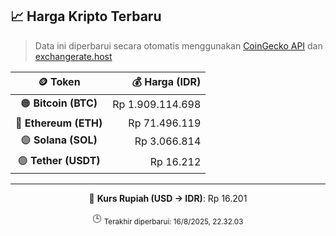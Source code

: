

<!-- HARGA_KRIPTO -->
## 📈 Harga Kripto Terbaru

> Data ini diperbarui secara otomatis menggunakan [CoinGecko API](https://www.coingecko.com/) dan [exchangerate.host](https://exchangerate.host/)

<div align="center">

| 🪙 Token | 💰 Harga (IDR) |
|:------:|---------------:|
| 🟠 **Bitcoin (BTC)**   | Rp 1.909.114.698 |
| 🔵 **Ethereum (ETH)**  | Rp 71.496.119 |
| 🟣 **Solana (SOL)**    | Rp 3.066.814 |
| 🟢 **Tether (USDT)**   | Rp 16.212 |

---

💱 **Kurs Rupiah (USD → IDR)**: Rp 16.201

🕒 <sub>Terakhir diperbarui: 16/8/2025, 22.32.03</sub>

</div>
<!-- /HARGA_KRIPTO -->